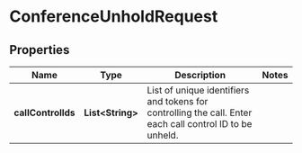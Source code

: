 

# ConferenceUnholdRequest


## Properties

| Name | Type | Description | Notes |
|------------ | ------------- | ------------- | -------------|
|**callControlIds** | **List&lt;String&gt;** | List of unique identifiers and tokens for controlling the call. Enter each call control ID to be unheld. |  |



